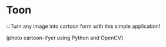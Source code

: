 # Toon

💥Turn any image into cartoon form with this simple application!

(photo cartoon-ifyer using Python and OpenCV)
